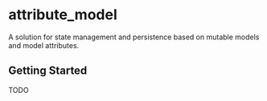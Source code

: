 # attribute_model

A solution for state management and persistence based on mutable models and model attributes.

## Getting Started

TODO